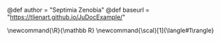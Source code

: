 <!-- add here global variables to use throughout your pages -->
@def author = "Septimia Zenobia"
@def baseurl = "https://tlienart.github.io/JuDocExample/"

<!-- add here global commands to use throughout your pages -->
\newcommand{\R}{\mathbb R}
\newcommand{\scal}[1]{\langle#1\rangle}
